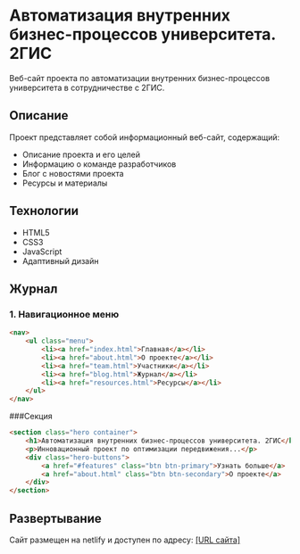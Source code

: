# Автоматизация внутренних бизнес-процессов университета. 2ГИС

Веб-сайт проекта по автоматизации внутренних бизнес-процессов университета в сотрудничестве с 2ГИС.

## Описание

Проект представляет собой информационный веб-сайт, содержащий:
- Описание проекта и его целей
- Информацию о команде разработчиков
- Блог с новостями проекта
- Ресурсы и материалы

## Технологии
- HTML5
- CSS3
- JavaScript
- Адаптивный дизайн

## Журнал

### 1. Навигационное меню
```html
<nav>
    <ul class="menu">
        <li><a href="index.html">Главная</a></li>
        <li><a href="about.html">О проекте</a></li>
        <li><a href="team.html">Участники</a></li>
        <li><a href="blog.html">Журнал</a></li>
        <li><a href="resources.html">Ресурсы</a></li>
    </ul>
</nav>
```
###Секция
```html
<section class="hero container">
    <h1>Автоматизация внутренних бизнес-процессов университета. 2ГИС</h1>
    <p>Инновационный проект по оптимизации передвижения...</p>
    <div class="hero-buttons">
        <a href="#features" class="btn btn-primary">Узнать больше</a>
        <a href="about.html" class="btn btn-secondary">О проекте</a>
    </div>
</section>
```
## Развертывание
Сайт размещен на netlify и доступен по адресу: [[URL сайта] ](https://gennncka2gis.netlify.app)
